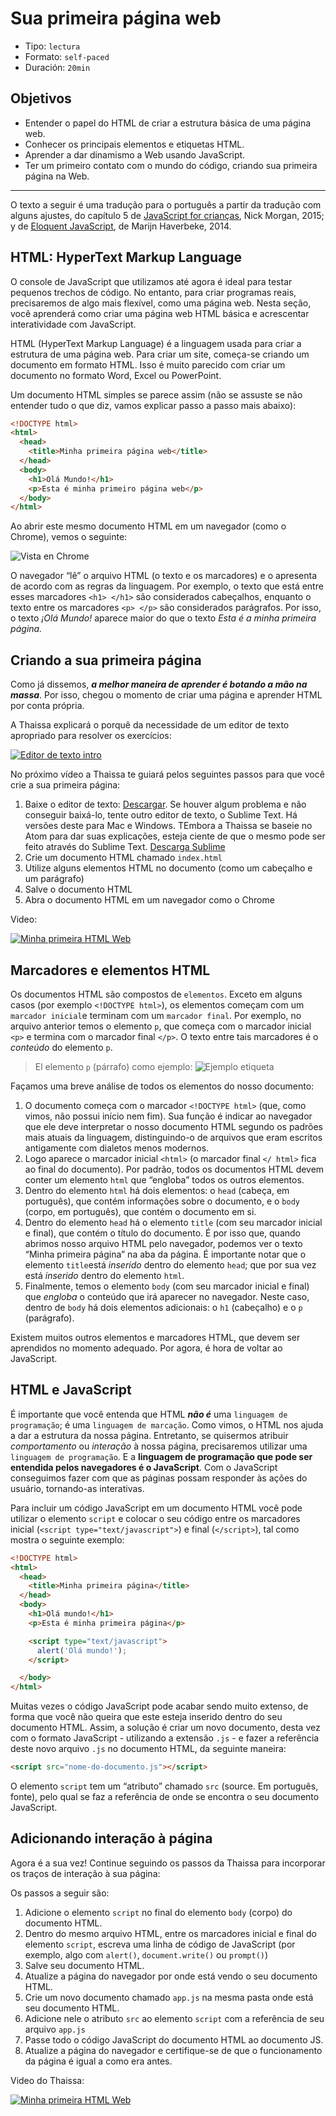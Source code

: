 # Sua primeira página web

- Tipo: `lectura`
- Formato: `self-paced`
- Duración: `20min`

## Objetivos

- Entender o papel do HTML de criar a estrutura básica de uma página web.
- Conhecer os principais elementos e etiquetas HTML.
- Aprender a dar dinamismo a Web usando JavaScript.
- Ter um primeiro contato com o mundo do código, criando sua primeira página na
  Web.

***

O texto a seguir é uma tradução para o português a partir da tradução com alguns
ajustes, do capítulo 5 de [JavaScript for crianças](http://pepa.holla.cz/wp-content/uploads/2015/11/JavaScript-for-Kids.pdf),
Nick Morgan, 2015; y de [Eloquent JavaScript](http://eloquentjavascript.net/),
de Marijn Haverbeke, 2014.

## HTML: HyperText Markup Language

O console de JavaScript que utilizamos até agora é ideal para testar pequenos
trechos de código. No entanto, para criar programas reais, precisaremos de algo
mais flexível, como uma página web. Nesta seção, você aprenderá como criar uma
página web HTML básica e acrescentar interatividade com JavaScript.

HTML (HyperText Markup Language) é a linguagem usada para criar a estrutura de
uma página web. Para criar um site, começa-se criando um documento em formato
HTML. Isso é muito parecido com criar um documento no formato Word, Excel ou
PowerPoint.

Um documento HTML simples se parece assim (não se assuste se não entender tudo o
que diz, vamos explicar passo a passo mais abaixo):

```html
<!DOCTYPE html>
<html>
  <head>
    <title>Minha primeira página web</title>
  </head>
  <body>
    <h1>Olá Mundo!</h1>
    <p>Esta é minha primeiro página web</p>
  </body>
</html>
```

Ao abrir este mesmo documento HTML em um navegador (como o Chrome), vemos o
seguinte:

![Vista en Chrome](https://user-images.githubusercontent.com/25912510/37315484-fdd43c6e-2627-11e8-835d-1b7b71a7913b.png)

O navegador “lê” o arquivo HTML (o texto e os marcadores) e o apresenta de acordo
com as regras da linguagem. Por exemplo, o texto que está entre esses marcadores
`<h1> </h1>` são considerados cabeçalhos, enquanto o texto entre os marcadores
`<p> </p>` são considerados parágrafos. Por isso, o texto _¡Olá Mundo!_ aparece
maior do que o texto _Esta é a minha primeira página._

## Criando a sua primeira página

Como já dissemos, _**a melhor maneira de aprender é botando a mão na massa**_.
Por isso, chegou o momento de criar uma página e aprender HTML por conta própria.

A Thaissa  explicará o porquê da necessidade de um editor de texto apropriado
para resolver os exercícios:

[![Editor de texto intro](https://embed-ssl.wistia.com/deliveries/8cff57d37f73a74a557d246050d583027af215ce.jpg?image_play_button_size=2x&amp;image_crop_resized=960x540&amp;image_play_button=1&amp;image_play_button_color=f7b617e0)](https://laboratoria.wistia.com/medias/37gb5iondx?wvideo=37gb5iondx)

No próximo vídeo a Thaissa te guiará pelos seguintes passos para que você crie
a sua primeira página:

1. Baixe o editor de texto: [Descargar](https://atom.io/). Se houver algum
   problema e não conseguir baixá-lo, tente outro editor de texto, o Sublime
   Text. Há versões deste para Mac e Windows. TEmbora a Thaissa se baseie no
   Atom para dar suas explicações, esteja ciente de que o mesmo pode ser feito
   através do Sublime Text. [Descarga Sublime](https://www.sublimetext.com/3)
2. Crie um documento HTML chamado `index.html`
3. Utilize alguns elementos HTML no documento (como um cabeçalho e um parágrafo)
4. Salve o documento HTML
5. Abra o documento HTML em um navegador como o Chrome

Video:

[![Minha primeira HTML Web](https://embed-ssl.wistia.com/deliveries/5965a3abc9c483a990a081c16a199ce6ea2d70ce.jpg?image_play_button_size=2x&amp;image_crop_resized=960x540&amp;image_play_button=1&amp;image_play_button_color=f7b617e0)](https://laboratoria.wistia.com/medias/u3xr67d4he?wvideo=u3xr67d4he)

## Marcadores e elementos HTML

Os documentos HTML são compostos de `elementos`. Exceto em alguns casos (por
exemplo `<!DOCTYPE html>`), os elementos começam com um `marcador inicial`e
terminam com um `marcador final`. Por exemplo, no arquivo anterior temos o
elemento `p`, que começa com o marcador inicial `<p>` e termina com o marcador
final `</p>`. O texto entre tais marcadores é o _conteúdo_ do elemento `p`.

> El elemento `p` (párrafo) como ejemplo:
![Ejemplo etiqueta](https://user-images.githubusercontent.com/25912510/37315511-1c0f070e-2628-11e8-8935-928fb17d6747.png)

Façamos uma breve análise de todos os elementos do nosso documento:

1. O documento começa com o marcador `<!DOCTYPE html>` (que, como vimos, não
   possui início nem fim). Sua função é indicar ao navegador que ele deve
   interpretar o nosso documento HTML segundo os padrões mais atuais da
   linguagem, distinguindo-o de arquivos que eram escritos antigamente com
   dialetos menos modernos.
2. Logo aparece o marcador inicial `<html>` (o marcador final `</ html>` fica ao
   final do documento). Por padrão, todos os documentos HTML devem conter um
   elemento `html` que “engloba” todos os outros elementos.
3. Dentro do elemento `html` há dois elementos: o `head` (cabeça, em português),
   que contém informações sobre o documento, e o `body` (corpo, em português),
   que contém o documento em si.
4. Dentro do elemento `head` há o elemento `title` (com seu marcador inicial e
   final), que contém o título do documento. É por isso que, quando abrimos
   nosso arquivo HTML pelo navegador, podemos ver o texto “Minha primeira
   página” na aba da página. É importante notar que o elemento `title`está
   _inserido_ dentro do elemento `head`; que por sua vez está _inserido_ dentro
   do elemento `html`.
5. Finalmente, temos o elemento `body` (com seu marcador inicial e final) que
   _engloba_ o conteúdo que irá aparecer no navegador. Neste caso, dentro de
   `body` há dois elementos adicionais: o `h1` (cabeçalho) e o `p` (parágrafo).

<!--
Una manera de visualizar este concepto de "encapsulado" donde unos elementos
"contienen" a otros es a través de este gráfico:

![HTML Jerarquía](http://apprize.info/javascript/kids/kids.files/image057.jpg)
-->

Existem muitos outros elementos e marcadores HTML, que devem ser aprendidos no
momento adequado. Por agora, é hora de voltar ao JavaScript.

<!-- ## HTML + CSS
Agrega estilos con CSS
-->

## HTML e JavaScript

É importante que você entenda que HTML _**não é**_ uma `linguagem de
programação`; é uma `linguagem de marcação`. Como vimos, o HTML nos ajuda a dar
a estrutura da nossa página. Entretanto, se quisermos atribuir _comportamento_
ou _interação_ à nossa página, precisaremos utilizar uma `linguagem de
programação`. E a **linguagem de programação que pode ser entendida pelos
navegadores é o JavaScript**. Com o JavaScript conseguimos fazer com que as
páginas possam responder às ações do usuário, tornando-as interativas.

Para incluir um código JavaScript em um documento HTML você pode utilizar o
elemento `script` e colocar o seu código entre os marcadores inicial (`<script
type="text/javascript">`) e final (`</script>`), tal como mostra o seguinte
exemplo:

```html
<!DOCTYPE html>
<html>
  <head>
    <title>Minha primeira página</title>
  </head>
  <body>
    <h1>Olá mundo!</h1>
    <p>Esta é minha primeira página</p>

    <script type="text/javascript">
      alert('Olá mundo!');
    </script>

  </body>
</html>
```

Muitas vezes o código JavaScript pode acabar sendo muito extenso, de forma que
você não queira que este esteja inserido dentro do seu documento HTML. Assim, a
solução é criar um novo documento, desta vez com o formato JavaScript - utilizando
a extensão `.js` - e fazer a referência deste novo arquivo `.js` no documento
HTML, da seguinte maneira:

```html
<script src="nome-do-documento.js"></script>
```

O elemento `script` tem um “atributo” chamado `src` (source. Em português, fonte),
pelo qual se faz a referência de onde se encontra o seu documento JavaScript.

## Adicionando interação à página

Agora é a sua vez! Continue seguindo os passos da Thaissa para incorporar os
traços de interação à sua página:

Os passos a seguir são:

1. Adicione o elemento `script` no final do elemento `body` (corpo) do documento
   HTML.
2. Dentro do mesmo arquivo HTML, entre os marcadores inicial e final do elemento
   `script`, escreva uma linha de código de JavaScript (por exemplo, algo com
   `alert()`, `document.write()` ou `prompt()`)
3. Salve seu documento HTML.
4. Atualize a página do navegador por onde está vendo o seu documento HTML.
5. Crie um novo documento chamado `app.js` na mesma pasta onde está seu documento
   HTML.
6. Adicione nele o atributo `src` ao elemento `script` com a referência de seu
   arquivo `app.js`
7. Passe todo o código JavaScript do documento HTML ao documento JS.
8. Atualize a página do navegador e certifique-se de que o funcionamento da
   página é igual a como era antes.

Video do Thaissa:

[![Minha primeira HTML Web](https://embed-ssl.wistia.com/deliveries/b01097fed7f8868ca3f815a940ab9761551e3d78.jpg?image_play_button_size=2x&amp;image_crop_resized=960x540&amp;image_play_button=1&amp;image_play_button_color=f7b617e0)](https://laboratoria.wistia.com/medias/c7dis0vp80?wvideo=c7dis0vp80)

<!--
## Sube tu página a GitHub Pages

y deplegándola en [GitHub Pages](https://pages.github.com/)
-->
